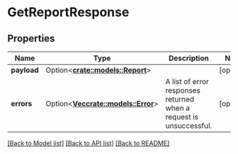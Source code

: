 # GetReportResponse

## Properties

Name | Type | Description | Notes
------------ | ------------- | ------------- | -------------
**payload** | Option<[**crate::models::Report**](Report.md)> |  | [optional]
**errors** | Option<[**Vec<crate::models::Error>**](Error.md)> | A list of error responses returned when a request is unsuccessful. | [optional]

[[Back to Model list]](../README.md#documentation-for-models) [[Back to API list]](../README.md#documentation-for-api-endpoints) [[Back to README]](../README.md)


